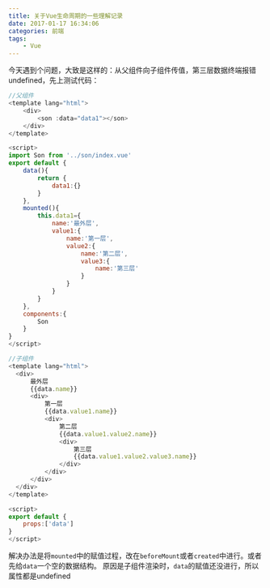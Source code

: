 ```yaml
---
title: 关于Vue生命周期的一些理解记录
date: 2017-01-17 16:34:06
categories: 前端
tags:
    - Vue
---
```


今天遇到个问题，大致是这样的：从父组件向子组件传值，第三层数据终端报错undefined，先上测试代码：
<!--more-->
```javascript
//父组件
<template lang="html">
    <div>
        <son :data="data1"></son>
    </div>
</template>

<script>
import Son from '../son/index.vue'
export default {
    data(){
        return {
            data1:{}
        }
    },
    mounted(){
        this.data1={
            name:'最外层',
            value1:{
                name:'第一层',
                value2:{
                    name:'第二层',
                    value3:{
                        name:'第三层'
                    }
                }
            }
        }
    },
    components:{
        Son
    }
}
</script>
```

```javascript
//子组件
<template lang="html">
  <div>
      最外层
      {{data.name}}
      <div>
          第一层
          {{data.value1.name}}
          <div>
              第二层
              {{data.value1.value2.name}}
              <div>
                  第三层
                  {{data.value1.value2.value3.name}}
              </div>
          </div>
      </div>
  </div>
</template>

<script>
export default {
    props:['data']
}
</script>


```
解决办法是将`mounted`中的赋值过程，改在`beforeMount`或者`created`中进行。或者先给`data`一个空的数据结构。
原因是子组件渲染时，`data`的赋值还没进行，所以属性都是undefined
